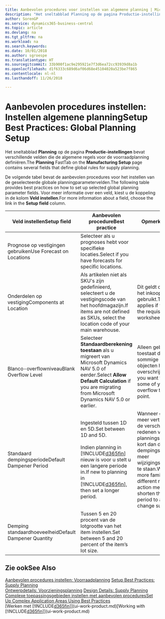 ```yaml
---
title: Aanbevolen procedures voor instellen van algemene planning | Microsoft Docs
description: "Het sneltabblad Planning op de pagina Productie-instellingen bevat verschillende velden die de algemene regels voor de voorraadplanning definiëren."
author: SorenGP
ms.service: dynamics365-business-central
ms.topic: article
ms.devlang: na
ms.tgt_pltfrm: na
ms.workload: na
ms.search.keywords: 
ms.date: 10/01/2018
ms.author: sgroespe
ms.translationtype: HT
ms.sourcegitcommit: 33b900f1ac9e295921e7f3d6ea72cc93939d8a1b
ms.openlocfilehash: d1f6333c689d6af06d68e45104020a523be7f865
ms.contentlocale: nl-nl
ms.lasthandoff: 11/26/2018

---
```

# <a name="setup-best-practices-global-planning-setup"></a><span data-ttu-id="c3aa3-103">Aanbevolen procedures instellen: Instellen algemene planning</span><span class="sxs-lookup"><span data-stu-id="c3aa3-103">Setup Best Practices: Global Planning Setup</span></span>
<span data-ttu-id="c3aa3-104">Het sneltabblad **Planning** op de pagina **Productie-instellingen** bevat verschillende velden die de algemene regels voor de voorraadplanning definiëren.</span><span class="sxs-lookup"><span data-stu-id="c3aa3-104">The **Planning** FastTab on the **Manufacturing Setup** page contains several fields that define global rules for supply planning.</span></span>  

 <span data-ttu-id="c3aa3-105">De volgende tabel bevat de aanbevolen procedures voor het instellen van de geselecteerde globale planningparametervelden.</span><span class="sxs-lookup"><span data-stu-id="c3aa3-105">The following table provides best practices on how to set up selected global planning parameter fields.</span></span> <span data-ttu-id="c3aa3-106">Voor meer informatie over een veld, kiest u de koppeling in de kolom **Veld instellen**.</span><span class="sxs-lookup"><span data-stu-id="c3aa3-106">For more information about a field, choose the link in the **Setup field** column.</span></span>  

|<span data-ttu-id="c3aa3-107">Veld instellen</span><span class="sxs-lookup"><span data-stu-id="c3aa3-107">Setup field</span></span>|<span data-ttu-id="c3aa3-108">Aanbevolen procedure</span><span class="sxs-lookup"><span data-stu-id="c3aa3-108">Best practice</span></span>|<span data-ttu-id="c3aa3-109">Opmerking</span><span class="sxs-lookup"><span data-stu-id="c3aa3-109">Comment</span></span>|  
|-----------------|-------------------|-------------|  
|<span data-ttu-id="c3aa3-110">Prognose op vestigingen gebruiken</span><span class="sxs-lookup"><span data-stu-id="c3aa3-110">Use Forecast on Locations</span></span>|<span data-ttu-id="c3aa3-111">Selecteer als u prognoses hebt voor specifieke locaties.</span><span class="sxs-lookup"><span data-stu-id="c3aa3-111">Select if you have forecasts for specific locations.</span></span>||  
|<span data-ttu-id="c3aa3-112">Onderdelen op vestiging</span><span class="sxs-lookup"><span data-stu-id="c3aa3-112">Components at Location</span></span>|<span data-ttu-id="c3aa3-113">Als artikelen niet als SKU's zijn gedefinieerd, selecteert u de vestigingscode van het hoofdmagazijn.</span><span class="sxs-lookup"><span data-stu-id="c3aa3-113">If items are not defined as SKUs, select the location code of your main warehouse.</span></span>|<span data-ttu-id="c3aa3-114">Dit geldt ook als u alleen het inkoopvoorstel gebruikt.</span><span class="sxs-lookup"><span data-stu-id="c3aa3-114">This also applies if you only use the requisition worksheet.</span></span>|  
|<span data-ttu-id="c3aa3-115">Blanco-overflowniveau</span><span class="sxs-lookup"><span data-stu-id="c3aa3-115">Blank Overflow Level</span></span>|<span data-ttu-id="c3aa3-116">Selecteer **Standaardberekening toestaan** als u migreert van Microsoft Dynamics NAV 5.0 of eerder.</span><span class="sxs-lookup"><span data-stu-id="c3aa3-116">Select **Allow Default Calculation** if you are migrating from Microsoft Dynamics NAV 5.0 or earlier.</span></span>|<span data-ttu-id="c3aa3-117">Alleen gebruiken als u toestaat dat alle of sommige van uw objecten het bestelpunt overschrijden.</span><span class="sxs-lookup"><span data-stu-id="c3aa3-117">Use only if you want to allow all or some of your items to overflow the reorder point.</span></span>|  
|<span data-ttu-id="c3aa3-118">Standaard dempingsperiode</span><span class="sxs-lookup"><span data-stu-id="c3aa3-118">Default Dampener Period</span></span>|<span data-ttu-id="c3aa3-119">Ingesteld tussen 1D en 5D.</span><span class="sxs-lookup"><span data-stu-id="c3aa3-119">Set between 1D and 5D.</span></span><br /><br /> <span data-ttu-id="c3aa3-120">Indien planning in [!INCLUDE[d365fin](includes/d365fin_md.md)] nieuw is voor u stelt u een langere periode in.</span><span class="sxs-lookup"><span data-stu-id="c3aa3-120">If new to planning in [!INCLUDE[d365fin](includes/d365fin_md.md)], then set a longer period.</span></span>|<span data-ttu-id="c3aa3-121">Wanneer gebruikers meer vertrouwd zijn met de verschillende redenen voor planningsboodschappen, kort dan de dempingsperiode in om meer wijzigingssuggesties toe te staan.</span><span class="sxs-lookup"><span data-stu-id="c3aa3-121">When users are more familiar with the different reasons for action messages, then shorten the dampener period to allow more change suggestions.</span></span>|  
|<span data-ttu-id="c3aa3-122">Demping standaardhoeveelheid</span><span class="sxs-lookup"><span data-stu-id="c3aa3-122">Default Dampener Quantity</span></span>|<span data-ttu-id="c3aa3-123">Tussen 5 en 20 procent van de lotgrootte van het item instellen.</span><span class="sxs-lookup"><span data-stu-id="c3aa3-123">Set between 5 and 20 percent of the item’s lot size.</span></span>||  

## <a name="see-also"></a><span data-ttu-id="c3aa3-124">Zie ook</span><span class="sxs-lookup"><span data-stu-id="c3aa3-124">See Also</span></span>  
 <span data-ttu-id="c3aa3-125">[Aanbevolen procedures instellen: Voorraadplanning](setup-best-practices-supply-planning.md) </span><span class="sxs-lookup"><span data-stu-id="c3aa3-125">[Setup Best Practices: Supply Planning](setup-best-practices-supply-planning.md) </span></span>  
 <span data-ttu-id="c3aa3-126">[Ontwerpdetails: Voorzieningsplanning](design-details-supply-planning.md) </span><span class="sxs-lookup"><span data-stu-id="c3aa3-126">[Design Details: Supply Planning](design-details-supply-planning.md) </span></span>  
 [<span data-ttu-id="c3aa3-127">Complexe toepassingsgebieden instellen met aanbevolen procedures</span><span class="sxs-lookup"><span data-stu-id="c3aa3-127">Set Up Complex Application Areas Using Best Practices</span></span>](set-up-complex-application-areas-using-best-practices.md)  
 <span data-ttu-id="c3aa3-128">[Werken met [!INCLUDE[d365fin](includes/d365fin_md.md)]](ui-work-product.md)</span><span class="sxs-lookup"><span data-stu-id="c3aa3-128">[Working with [!INCLUDE[d365fin](includes/d365fin_md.md)]](ui-work-product.md)</span></span>

